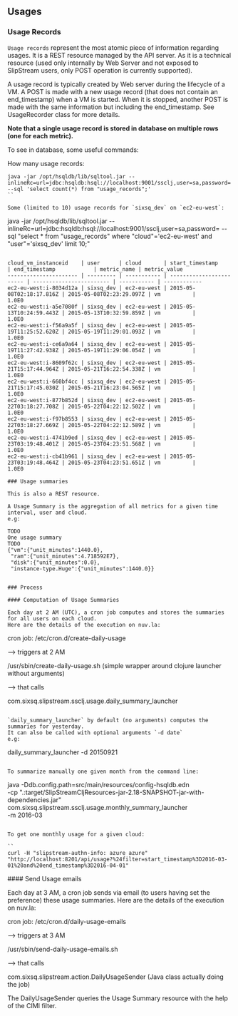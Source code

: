 ## Usages

### Usage Records

`Usage records` represent the most atomic piece of information regarding usages.
It is a REST resource managed by the API server. As it is a technical resource (used only internally by Web Server and 
not exposed to SlipStream users, only POST operation is currently supported). 

A usage record is typically created by Web server during the lifecycle of a VM.
A POST is made with a new usage record (that does not contain an end_timestamp) when a VM is started.
When it is stopped, another POST is made with the same information but including the end_timestamp.
See UsageRecorder class for more details.

**Note that a single usage record is stored in database on multiple rows (one for each metric).**

To see in database, some useful commands:

How many usage records:

```
java -jar /opt/hsqldb/lib/sqltool.jar --inlineRc=url=jdbc:hsqldb:hsql://localhost:9001/ssclj,user=sa,password= --sql 'select count(*) from "usage_records";'
``

Some (limited to 10) usage records for `sixsq_dev` on `ec2-eu-west`:

```
java -jar /opt/hsqldb/lib/sqltool.jar --inlineRc=url=jdbc:hsqldb:hsql://localhost:9001/ssclj,user=sa,password= --sql "select * from \"usage_records\" where \"cloud\"='ec2-eu-west' and \"user\"='sixsq_dev' limit 10;"
```

cloud_vm_instanceid    | user      | cloud       | start_timestamp          | end_timestamp            | metric_name | metric_value
---------------------- | --------- | ----------- | ------------------------ | ------------------------ | ----------- | ------------
ec2-eu-west:i-8034d12a | sixsq_dev | ec2-eu-west | 2015-05-08T02:18:17.816Z | 2015-05-08T02:23:29.097Z | vm          |        1.0E0
ec2-eu-west:i-a5e7080f | sixsq_dev | ec2-eu-west | 2015-05-13T10:24:59.443Z | 2015-05-13T10:32:59.859Z | vm          |        1.0E0
ec2-eu-west:i-f56a9a5f | sixsq_dev | ec2-eu-west | 2015-05-19T11:25:52.620Z | 2015-05-19T11:29:01.093Z | vm          |        1.0E0
ec2-eu-west:i-ce6a9a64 | sixsq_dev | ec2-eu-west | 2015-05-19T11:27:42.938Z | 2015-05-19T11:29:06.054Z | vm          |        1.0E0
ec2-eu-west:i-8609f62c | sixsq_dev | ec2-eu-west | 2015-05-21T15:17:44.964Z | 2015-05-21T16:22:54.338Z | vm          |        1.0E0
ec2-eu-west:i-660bf4cc | sixsq_dev | ec2-eu-west | 2015-05-21T15:17:45.030Z | 2015-05-21T16:23:04.565Z | vm          |        1.0E0
ec2-eu-west:i-877b852d | sixsq_dev | ec2-eu-west | 2015-05-22T03:18:27.708Z | 2015-05-22T04:22:12.502Z | vm          |        1.0E0
ec2-eu-west:i-f97b8553 | sixsq_dev | ec2-eu-west | 2015-05-22T03:18:27.669Z | 2015-05-22T04:22:12.589Z | vm          |        1.0E0
ec2-eu-west:i-4741b9ed | sixsq_dev | ec2-eu-west | 2015-05-23T03:19:48.401Z | 2015-05-23T04:23:51.568Z | vm          |        1.0E0
ec2-eu-west:i-cb41b961 | sixsq_dev | ec2-eu-west | 2015-05-23T03:19:48.464Z | 2015-05-23T04:23:51.651Z | vm          |        1.0E0

### Usage summaries

This is also a REST resource.

A Usage Summary is the aggregation of all metrics for a given time interval, user and cloud.
e.g:

TODO
One usage summary
TODO
{"vm":{"unit_minutes":1440.0},
 "ram":{"unit_minutes":4.718592E7},
 "disk":{"unit_minutes":0.0},
 "instance-type.Huge":{"unit_minutes":1440.0}}


### Process

#### Computation of Usage Summaries

Each day at 2 AM (UTC), a cron job computes and stores the summaries for all users on each cloud.
Here are the details of the execution on nuv.la:

```
cron job: 
/etc/cron.d/create-daily-usage 

--> triggers at 2 AM

/usr/sbin/create-daily-usage.sh (simple wrapper around clojure launcher without arguments)

--> that calls  

com.sixsq.slipstream.ssclj.usage.daily_summary_launcher
```

`daily_summary_launcher` by default (no arguments) computes the summaries for yesterday.
It can also be called with optional arguments `-d date`
e.g: 

```
daily_summary_launcher -d 20150921
```

To summarize manually one given month from the command line:

```
java -Ddb.config.path=src/main/resources/config-hsqldb.edn \
   -cp ".:target/SlipStreamCljResources-jar-2.18-SNAPSHOT-jar-with-dependencies.jar" \
    com.sixsq.slipstream.ssclj.usage.monthly_summary_launcher \
    -m 2016-03     
```

To get one monthly usage for a given cloud:

``
curl -H "slipstream-authn-info: azure azure" "http://localhost:8201/api/usage?%24filter=start_timestamp%3D2016-03-01%20and%20end_timestamp%3D2016-04-01"
```

#### Send Usage emails

Each day at 3 AM, a cron job sends via email (to users having set the preference) these usage summaries.
Here are the details of the execution on nuv.la:

cron job:
/etc/cron.d/daily-usage-emails

--> triggers at 3 AM

/usr/sbin/send-daily-usage-emails.sh

--> that calls

com.sixsq.slipstream.action.DailyUsageSender (Java class actually doing the job)

The DailyUsageSender queries the Usage Summary resource with the help of the CIMI filter.












